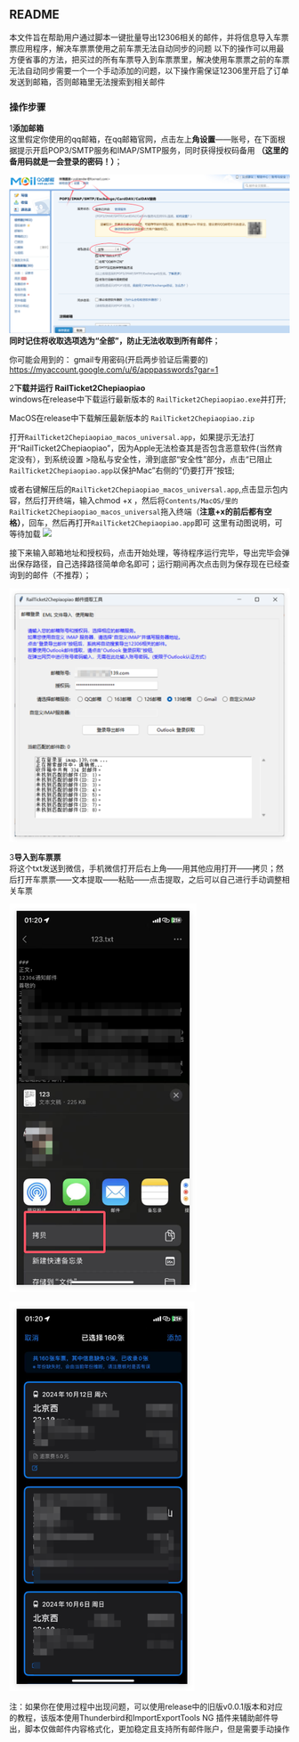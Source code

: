 ## README
本文件旨在帮助用户通过脚本一键批量导出12306相关的邮件，并将信息导入车票票应用程序，解决车票票使用之前车票无法自动同步的问题
以下的操作可以用最方便省事的方法，把买过的所有车票导入到车票票里，解决使用车票票之前的车票无法自动同步需要一个一个手动添加的问题，以下操作需保证12306里开启了订单发送到邮箱，否则邮箱里无法搜索到相关邮件

### 操作步骤


1**添加邮箱**  
   这里假定你使用的qq邮箱，在qq邮箱官网，点击左上**角设置**——账号，在下面根据提示开启POP3/SMTP服务和IMAP/SMTP服务，同时获得授权码备用 **（这里的备用码就是一会登录的密码！）**；
  
   ![](.README_images/d4380ed5.png)
   **同时记住将收取选项选为“全部”，防止无法收取到所有邮件**；

你可能会用到的：
gmail专用密码(开启两步验证后需要的)
https://myaccount.google.com/u/6/apppasswords?gar=1


2**下载并运行 RailTicket2Chepiaopiao**  
windows在release中下载运行最新版本的 `RailTicket2Chepiaopiao.exe`并打开;

MacOS在release中下载解压最新版本的 `RailTicket2Chepiaopiao.zip`

打开`RailTicket2Chepiaopiao_macos_universal.app`，如果提示无法打开“RailTicket2Chepiaopiao”，因为Apple无法检查其是否包含恶意软件(当然肯定没有），到系统设置 >隐私与安全性，滑到底部“安全性”部分，点击“已阻止`RailTicket2Chepiaopiao.app`以保护Mac”右侧的“仍要打开“按钮;

或者右键解压后的`RailTicket2Chepiaopiao_macos_universal.app`,点击显示包内容，然后打开终端，输入chmod +x ，然后将`Contents/MacOS/里的RailTicket2Chepiaopiao_macos_universal`拖入终端（**注意+x的前后都有空格）**，回车，然后再打开`RailTicket2Chepiaopiao.app`即可
这里有动图说明，可等待加载
![](.README_images/1.gif)

接下来输入邮箱地址和授权码，点击开始处理，等待程序运行完毕，导出完毕会弹出保存路径，自己选择路径简单命名即可；运行期间再次点击则为保存现在已经查询到的邮件（不推荐）；

![](.README_images/111.png)


3**导入到车票票**  
将这个txt发送到微信，手机微信打开后右上角——用其他应用打开——拷贝；然后打开车票票——文本提取——粘贴——点击提取，之后可以自己进行手动调整相关车票

![](.README_images/QQ_1729272162742.png)

![](.README_images/QQ_1729272200977.png)

注：如果你在使用过程中出现问题，可以使用release中的旧版v0.0.1版本和对应的教程，该版本使用Thunderbird和ImportExportTools NG 插件来辅助邮件导出，脚本仅做邮件内容格式化，更加稳定且支持所有邮件账户，但是需要手动操作
